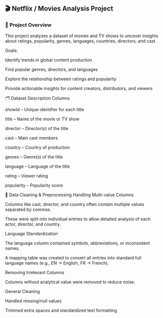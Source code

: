 ## 🎬 Netflix / Movies Analysis Project
### 📖 Project Overview

This project analyzes a dataset of movies and TV shows to uncover insights about ratings, popularity, genres, languages, countries, directors, and cast.

Goals:

Identify trends in global content production

Find popular genres, directors, and languages

Explore the relationship between ratings and popularity

Provide actionable insights for content creators, distributors, and viewers

🗂 Dataset Description
Columns

showId – Unique identifier for each title

title – Name of the movie or TV show

director – Director(s) of the title

cast – Main cast members

country – Country of production

genres – Genre(s) of the title

language – Language of the title

rating – Viewer rating

popularity – Popularity score

🔧 Data Cleaning & Preprocessing
Handling Multi-value Columns

Columns like cast, director, and country often contain multiple values separated by commas.

These were split into individual entries to allow detailed analysis of each actor, director, and country.

Language Standardization

The language column contained symbols, abbreviations, or inconsistent names.

A mapping table was created to convert all entries into standard full language names (e.g., EN → English, FR → French).

Removing Irrelevant Columns

Columns without analytical value were removed to reduce noise.

General Cleaning

Handled missing/null values

Trimmed extra spaces and standardized text formatting
